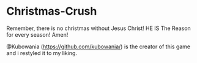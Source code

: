 # Christmas-Crush
Remember, there is no christmas without Jesus Christ!
HE IS The Reason for every season! Amen!

@Kubowania (https://github.com/kubowania/) is the creator of this game and i restyled it to my liking.

